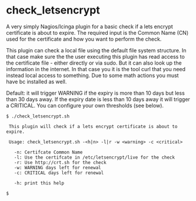 # check_letsencrypt

A very simply Nagios/Icinga plugin for a basic check if a lets encrypt certificate is about to expire.
The required input is the Common Name (CN) used for the certificate and how you want to perform the check.

This plugin can check a local file using the default file system structure. In that case make sure the the user executing this plugin has read access to the certificate file - either directly or via sudo.
But it can also look up the information in the internet. In that case you it is the tool curl that you need instead local access to something.
Due to some math actions you must have bc installed as well.

Default: it will trigger WARNING if the expiry is more than 10 days but less than 30 days away. If the expiry date is less than 10 days away it will trigger a CRITICAL.
You can configure your own thresholds (see below).


````
$ ./check_letsencrypt.sh 

 This plugin will check if a lets encrypt certificate is about to expire.

 Usage: check_letsencrypt.sh -<h|n> -l|r -w <warning> -c <critical>

   -n: Certifcate Common Name
   -l: Use the certifcate in /etc/letsencrypt/live for the check
   -r: Use http://crt.sh for the check
   -w: WARNING days left for renewal
   -c: CRITICAL days left for renewal

   -h: print this help

$
````



